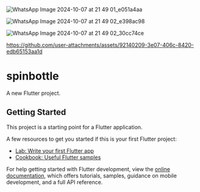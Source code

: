 ![WhatsApp Image 2024-10-07 at 21 49 01_e051a4aa](https://github.com/user-attachments/assets/a68f1f56-40b4-4566-9087-f3a1aecba00e)

![WhatsApp Image 2024-10-07 at 21 49 02_e398ac98](https://github.com/user-attachments/assets/29cd37cb-b7d4-46e7-bd85-394fea03c90a)

![WhatsApp Image 2024-10-07 at 21 49 02_30cc74ce](https://github.com/user-attachments/assets/e8b2aef6-3c9e-4e71-89bb-8d4000f55885)



https://github.com/user-attachments/assets/92140209-3e07-406c-8420-edb65153aa1d


# spinbottle

A new Flutter project.

## Getting Started

This project is a starting point for a Flutter application.

A few resources to get you started if this is your first Flutter project:

- [Lab: Write your first Flutter app](https://docs.flutter.dev/get-started/codelab)
- [Cookbook: Useful Flutter samples](https://docs.flutter.dev/cookbook)

For help getting started with Flutter development, view the
[online documentation](https://docs.flutter.dev/), which offers tutorials,
samples, guidance on mobile development, and a full API reference.
